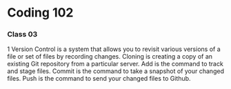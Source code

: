 # Coding 102 
### Class 03

1 Version Control is a system that allows you to revisit various versions of a file or set of files by recording changes.
Cloning is creating a copy of an existing Git repository from a particular server.
Add is the command to track and stage files.
Commit is the command to take a snapshot of your changed files.
Push is the command to send your changed files to Github.
